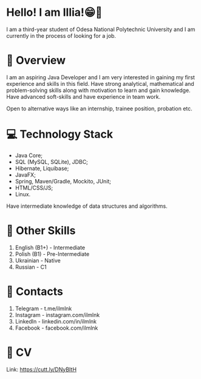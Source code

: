 # Hello! I am Illia!😁🤙

I am a third-year student of Odesa National Polytechnic University and I am currently in the process of looking for a job.

# 🔎 Overview

I am an aspiring Java Developer and I am very interested in gaining my first experience and skills in this field. Have strong analytical, mathematical and problem-solving skills along with motivation to learn and gain knowledge. Have advanced soft-skills and have experience in team work.

Open to alternative ways like an internship, trainee position, probation etc.


# 💻 Technology Stack

- Java Core;
- SQL (MySQL, SQLite), JDBC;
- Hibernate, Liquibase;
- JavaFX;
- Spring, Maven/Gradle, Mockito, JUnit;
- HTML/CSS/JS;
- Linux.

Have intermediate knowledge of data structures and algorithms.


# 📑 Other Skills

1. English (B1+) - Intermediate
2. Polish (B1) - Pre-Intermediate
3. Ukrainian - Native
4. Russian - C1

# 📱 Contacts

1. Telegram - t.me/ilmlnk
2. Instagram - instagram.com/ilmlnk
3. LinkedIn - linkedin.com/in/ilmlnk
4. Facebook - facebook.com/ilmlnk

# 📄 CV

Link: https://cutt.ly/DNyBItH
<!---
ilmlnk/ilmlnk is a ✨ special ✨ repository because its `README.md` (this file) appears on your GitHub profile.
You can click the Preview link to take a look at your changes.
--->
